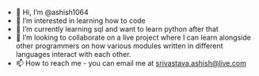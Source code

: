 - 👋 Hi, I’m @ashish1064
- 👀 I’m interested in learning how to code
- 🌱 I’m currently learning sql and want to learn python after that
- 💞️ I’m looking to collaborate on a live project where I can learn alongside other programmers on how various modules written in different languages interact with each other.
- 📫 How to reach me - you can email me at srivastava.ashish@live.com

<!---
ashish1064/ashish1064 is a ✨ special ✨ repository because its `README.md` (this file) appears on your GitHub profile.
You can click the Preview link to take a look at your changes.
--->
